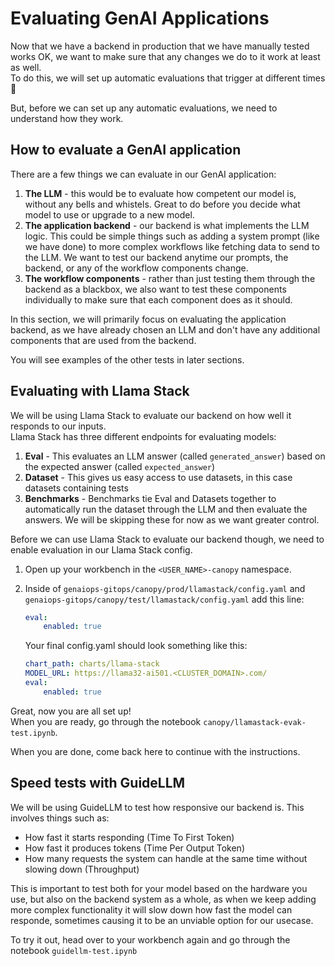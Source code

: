 # Evaluating GenAI Applications

Now that we have a backend in production that we have manually tested works OK, we want to make sure that any changes we do to it work at least as well.  
To do this, we will set up automatic evaluations that trigger at different times 💫  

But, before we can set up any automatic evaluations, we need to understand how they work.

## How to evaluate a GenAI application

There are a few things we can evaluate in our GenAI application:
1. **The LLM** - this would be to evaluate how competent our model is, without any bells and whistels. Great to do before you decide what model to use or upgrade to a new model.
2. **The application backend** - our backend is what implements the LLM logic. This could be simple things such as adding a system prompt (like we have done) to more complex workflows like fetching data to send to the LLM. We want to test our backend anytime our prompts, the backend, or any of the workflow components change.
3. **The workflow components** - rather than just testing them through the backend as a blackbox, we also want to test these components individually to make sure that each component does as it should.

In this section, we will primarily focus on evaluating the application backend, as we have already chosen an LLM and don't have any additional components that are used from the backend.  

You will see examples of the other tests in later sections.

## Evaluating with Llama Stack

We will be using Llama Stack to evaluate our backend on how well it responds to our inputs.  
Llama Stack has three different endpoints for evaluating models:
1. **Eval** - This evaluates an LLM answer (called `generated_answer`) based on the expected answer (called `expected_answer`)
2. **Dataset** - This gives us easy access to use datasets, in this case datasets containing tests
3. **Benchmarks** - Benchmarks tie Eval and Datasets together to automatically run the dataset through the LLM and then evaluate the answers. We will be skipping these for now as we want greater control.

Before we can use Llama Stack to evaluate our backend though, we need to enable evaluation in our Llama Stack config.

1. Open up your workbench in the `<USER_NAME>-canopy` namespace.
2. Inside of `genaiops-gitops/canopy/prod/llamastack/config.yaml` and `genaiops-gitops/canopy/test/llamastack/config.yaml` add this line:
    ```yaml
    eval:
        enabled: true
    ```

    Your final config.yaml should look something like this:

    ```yaml
    chart_path: charts/llama-stack
    MODEL_URL: https://llama32-ai501.<CLUSTER_DOMAIN>.com/
    eval:
        enabled: true
    ```


Great, now you are all set up!  
When you are ready, go through the notebook `canopy/llamastack-evak-test.ipynb`.

When you are done, come back here to continue with the instructions.

## Speed tests with GuideLLM

We will be using GuideLLM to test how responsive our backend is. 
This involves things such as:
- How fast it starts responding (Time To First Token)
- How fast it produces tokens (Time Per Output Token)
- How many requests the system can handle at the same time without slowing down (Throughput)

This is important to test both for your model based on the hardware you use, but also on the backend system as a whole, as when we keep adding more complex functionality it will slow down how fast the model can responde, sometimes causing it to be an unviable option for our usecase.

To try it out, head over to your workbench again and go through the notebook `guidellm-test.ipynb`